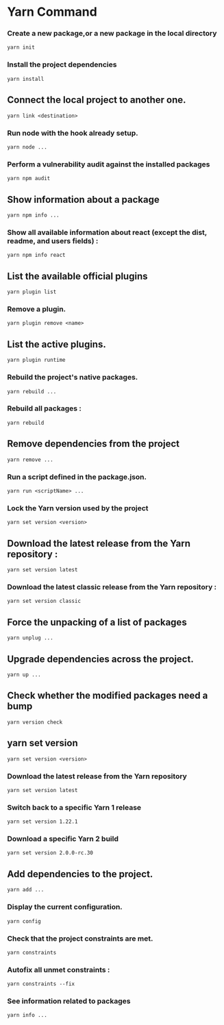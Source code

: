 # Yarn  Command

### Create a new package,or a new package in the local directory
`yarn init
`

### Install the project dependencies
`yarn install`

## Connect the local project to another one.
`yarn link <destination>
`

### Run node with the hook already setup.
`yarn node ...
`

### Perform a vulnerability audit against the installed packages
`yarn npm audit
`

## Show information about a package
`yarn npm info ...
`

### Show all available information about react (except the dist, readme, and users fields) :
`yarn npm info react`

## List the available official plugins
`yarn plugin list
`

### Remove a plugin.
`yarn plugin remove <name>
`

## List the active plugins.
`yarn plugin runtime`

### Rebuild the project's native packages.
`yarn rebuild ...
`

### Rebuild all packages :
`yarn rebuild
`

## Remove dependencies from the project
`yarn remove ...`

### Run a script defined in the package.json.
`yarn run <scriptName> ...
`

### Lock the Yarn version used by the project
`yarn set version <version>
`

## Download the latest release from the Yarn repository :
`yarn set version latest
`

### Download the latest classic release from the Yarn repository :
`yarn set version classic`

## Force the unpacking of a list of packages
`yarn unplug ...
`

## Upgrade dependencies across the project.
`yarn up ...
`

## Check whether the modified packages need a bump 
`yarn version check
`

## yarn set version
`yarn set version <version>
`

### Download the latest release from the Yarn repository 
`yarn set version latest
`

### Switch back to a specific Yarn 1 release
`yarn set version 1.22.1
`

### Download a specific Yarn 2 build 
`yarn set version 2.0.0-rc.30`

## Add dependencies to the project.
`yarn add ...`

### Display the current configuration.
`yarn config
`
### Check that the project constraints are met.
`yarn constraints`

### Autofix all unmet constraints :
`yarn constraints --fix`

### See information related to packages
`yarn info ...
`